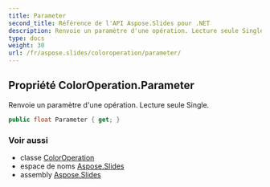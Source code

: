 ```yaml
---
title: Parameter
second_title: Référence de l'API Aspose.Slides pour .NET
description: Renvoie un paramètre d'une opération. Lecture seule Single.
type: docs
weight: 30
url: /fr/aspose.slides/coloroperation/parameter/
---
```


## Propriété ColorOperation.Parameter

Renvoie un paramètre d'une opération. Lecture seule Single.

```csharp
public float Parameter { get; }
```

### Voir aussi

* classe [ColorOperation](../../coloroperation)
* espace de noms [Aspose.Slides](../../coloroperation)
* assembly [Aspose.Slides](../../../)

<!-- NE PAS MODIFIER : généré par xmldocmd pour Aspose.Slides.dll -->